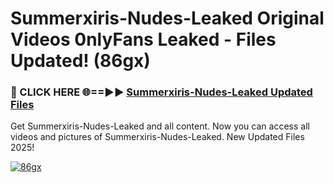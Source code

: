 # Summerxiris-Nudes-Leaked Original Videos 0nlyFans Leaked - Files Updated! (86gx)

<h3>🔴 CLICK HERE 🌐==►► <a href="https://tinyurl.com/yc6ubb5a" rel="nofollow">Summerxiris-Nudes-Leaked Updated Files</a></h3>

Get Summerxiris-Nudes-Leaked and all content. Now you can access all videos and pictures of Summerxiris-Nudes-Leaked. New Updated Files 2025!

[![86gx](https://i.imgur.com/7eu0CRL.gif)](https://tinyurl.com/yc6ubb5a)
